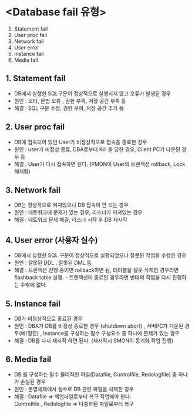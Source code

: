 # &lt;Database fail 유형>

1. Statement fail
2. User proc fail
3. Network fail
4. User error
5. Instance fail
6. Media fail

## 1. Statement fail
- DB에서 실행한 SQL구문이 정상적으로 실행되지 않고 오류가 발생된 경우
- 원인 : 오타, 문법 오류 , 권한 부족, 저장 공간 부족 등
- 해결 : SQL 구문 수정, 권한 부여, 저장 공간 추가 등 

## 2. User proc fail
- DB에 접속되어 있던 User가 비정상적으로 접속을 종료한 경우
- 원인 : user가 비정상 종료, DBA로부터 Kill 을 당한 경우, Client PC가 다운된 경우 등 
- 해결 : User가 다시 접속하면 된다. (PMON이 User의 트랜젝션 rollback, Lock 해제함)

## 3. Network fail
- DB는 정상적으로 켜져있으나 DB 접속이 안 되는 경우 
- 원인 : 네트워크에 문제가 있는 경우, 리스너가 꺼져있는 경우
- 해결 : 네트워크 문제 해결, 리스너 시작 후 DB 재시작 

## 4. User error (사용자 실수)
- DB에서 실행한 SQL 구문이 정상적으로 실행되었으나 잘못된 작업을 수행한 경우
- 원인 : 잘못된 DDL , 잘못된 DML 등
- 해결 : 트랜젝션 진행 중이면 rollback하면 됨, 테이블을 잘못 삭제한 경우라면 flashback table 실행.
        - 트랜젝션이 종료된 경우라면 반대의 작업을 다시 진행하는 수밖에 없다. 
## 5. Instance fail
- DB가 비정상적으로 종료된 경우 
- 원인 : DBA가 DB를 비정상 종료한 경우 (shutdown abort) , 서버PC가 다운된 경우(예/정전) , Instance를 구성하는 필수 구성요소 중 하나에 문제가 있는 경우 
- 해결 : DB를 다시 재시작 하면 된다. (재시작시 SMON이 동기화 작업 진행)

## 6. Media fail
- DB 를 구성하는 필수 물리적인 파일(Datafile, Controlfile, Redologfile) 중 하나가 손실된 경우 
- 원인 : 운영체제에서 실수로 DB 관련 파일을 삭제한 경우
- 해결 : Datafile => 백업파일로부터 복구 작업해야 한다.<br>
        Controlfile , Redologfile => 다중화된 파일로부터 복구 
